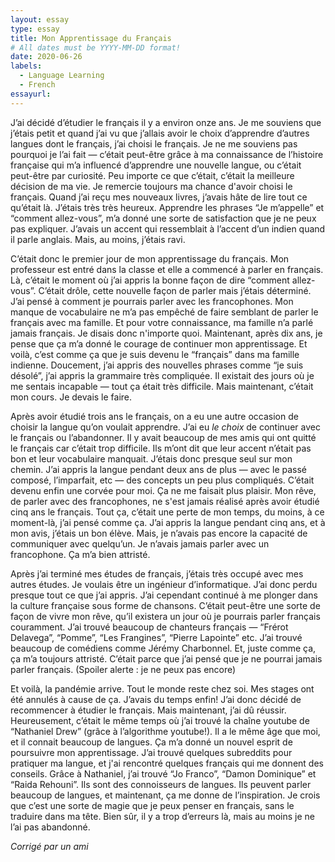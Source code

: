 ```yaml
---
layout: essay
type: essay
title: Mon Apprentissage du Français
# All dates must be YYYY-MM-DD format!
date: 2020-06-26
labels:
  - Language Learning
  - French
essayurl:
---
```


J’ai décidé d’étudier le français il y a environ onze ans. Je me souviens que j’étais petit et quand j’ai vu que j’allais avoir le choix d’apprendre d’autres langues dont le français, j’ai choisi le français. Je ne me souviens pas pourquoi je l’ai fait — c’était peut-être grâce à ma connaissance de l’histoire française qui m’a influencé d’apprendre une nouvelle langue, ou c’était peut-être par curiosité. Peu importe ce que c’était, c’était la meilleure décision de ma vie. Je remercie toujours ma chance d'avoir choisi le français. Quand j’ai reçu mes nouveaux livres, j’avais hâte de lire tout ce qu’était là. J’étais très très heureux. Apprendre les phrases “Je m’appelle” et “comment allez-vous”, m’a donné une sorte de satisfaction que je ne peux pas expliquer. J’avais un accent qui ressemblait à l’accent d’un indien quand il parle anglais. Mais, au moins, j’étais ravi.

C’était donc le premier jour de mon apprentissage du français. Mon professeur est entré dans la classe et elle a commencé à parler en français. Là, c’était le moment où j’ai appris la bonne façon de dire “comment allez-vous”. C’était drôle, cette nouvelle façon de parler mais j’étais déterminé. J’ai pensé à comment je pourrais parler avec les francophones. Mon manque de vocabulaire ne m’a pas empêché de faire semblant de parler le français avec ma famille. Et pour votre connaissance, ma famille n’a parlé jamais français. Je disais donc n'importe quoi. Maintenant, après dix ans, je pense que ça m’a donné le courage de continuer mon apprentissage. Et voilà, c’est comme ça que je suis devenu le “français” dans ma famille indienne. Doucement, j’ai appris des nouvelles phrases comme “je suis désolé”, j’ai appris la grammaire très compliquée. Il existait des jours où je me sentais incapable — tout ça était très difficile. Mais maintenant, c’était mon cours. Je devais le faire.

Après avoir étudié trois ans le français, on a eu une autre occasion de choisir la langue qu’on voulait apprendre. J’ai eu *le choix* de continuer avec le français ou l’abandonner. Il y avait beaucoup de mes amis qui ont quitté le français car c’était trop difficile. Ils m’ont dit que leur accent n’était pas bon et leur vocabulaire manquait. J’étais donc presque seul sur mon chemin. J’ai appris la langue pendant deux ans de plus — avec le passé composé, l’imparfait, etc — des concepts un peu plus compliqués. C’était devenu enfin une corvée pour moi. Ça ne me faisait plus plaisir. Mon rêve, de parler avec des francophones, ne s'est jamais réalisé après avoir étudié cinq ans le français. Tout ça, c’était une perte de mon temps, du moins, à ce moment-là, j’ai pensé comme ça. J’ai appris la langue pendant cinq ans, et à mon avis, j’étais un bon élève. Mais, je n’avais pas encore la capacité de communiquer avec quelqu’un. Je n’avais jamais parler avec un francophone. Ça m’a bien attristé.

Après j’ai terminé mes études de français, j’étais très occupé avec mes autres études. Je voulais être un ingénieur d’informatique. J’ai donc perdu presque tout ce que j’ai appris. J’ai cependant continué à me plonger dans la culture française sous forme de chansons. C’était peut-être une sorte de façon de vivre mon rêve, qu’il existera un jour où je pourrais parler français couramment. J’ai trouvé beaucoup de chanteurs français — “Frérot Delavega”, “Pomme”, “Les Frangines”, “Pierre Lapointe” etc. J’ai trouvé beaucoup de comédiens comme Jérémy Charbonnel. Et, juste comme ça, ça m’a toujours attristé. C’était parce que j’ai pensé que je ne pourrai jamais parler français. (Spoiler alerte : je ne peux pas encore)

Et voilà, la pandémie arrive. Tout le monde reste chez soi. Mes stages ont été annulés à cause de ça. J’avais du temps enfin! J’ai donc décidé de recommencer à étudier le français. Mais maintenant, j’ai dû réussir. Heureusement, c’était le même temps où j’ai trouvé la chaîne youtube de “Nathaniel Drew” (grâce à l’algorithme youtube!). Il a le même âge que moi, et il connait beaucoup de langues. Ça m’a donné un nouvel esprit de poursuivre mon apprentissage. J’ai trouvé quelques subreddits pour pratiquer ma langue, et j'ai rencontré quelques français qui me donnent des conseils. Grâce à Nathaniel, j’ai trouvé “Jo Franco”, “Damon Dominique” et “Raida Rehouni”. Ils sont des connoisseurs de langues. Ils peuvent parler beaucoup de langues, et maintenant, ça me donne de l’inspiration. Je crois que c’est une sorte de magie que je peux penser en français, sans le traduire dans ma tête. Bien sûr, il y a trop d’erreurs là, mais au moins je ne l’ai pas abandonné.

*Corrigé par un ami*
